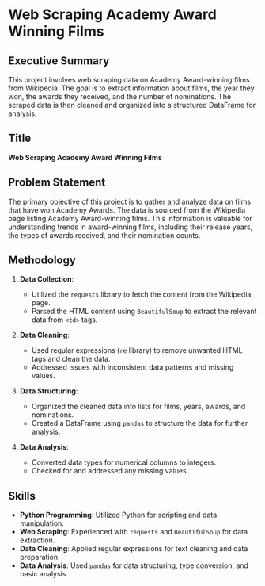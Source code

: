 # Web Scraping Academy Award Winning Films

## Executive Summary

This project involves web scraping data on Academy Award-winning films from Wikipedia. The goal is to extract information about films, the year they won, the awards they received, and the number of nominations. The scraped data is then cleaned and organized into a structured DataFrame for analysis.

## Title

**Web Scraping Academy Award Winning Films**

## Problem Statement

The primary objective of this project is to gather and analyze data on films that have won Academy Awards. The data is sourced from the Wikipedia page listing Academy Award-winning films. This information is valuable for understanding trends in award-winning films, including their release years, the types of awards received, and their nomination counts.

## Methodology

1. **Data Collection**:
   - Utilized the `requests` library to fetch the content from the Wikipedia page.
   - Parsed the HTML content using `BeautifulSoup` to extract the relevant data from `<td>` tags.

2. **Data Cleaning**:
   - Used regular expressions (`re` library) to remove unwanted HTML tags and clean the data.
   - Addressed issues with inconsistent data patterns and missing values.

3. **Data Structuring**:
   - Organized the cleaned data into lists for films, years, awards, and nominations.
   - Created a DataFrame using `pandas` to structure the data for further analysis.

4. **Data Analysis**:
   - Converted data types for numerical columns to integers.
   - Checked for and addressed any missing values.

## Skills

- **Python Programming**: Utilized Python for scripting and data manipulation.
- **Web Scraping**: Experienced with `requests` and `BeautifulSoup` for data extraction.
- **Data Cleaning**: Applied regular expressions for text cleaning and data preparation.
- **Data Analysis**: Used `pandas` for data structuring, type conversion, and basic analysis.


